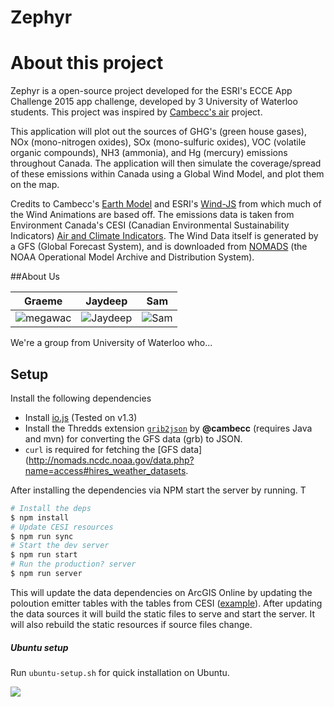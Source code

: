 Zephyr
================

# About this project

Zephyr is a open-source project developed for the ESRI's ECCE App Challenge 2015 app challenge, developed by 3 University of Waterloo students. This project was inspired by [Cambecc's air](https://github.com/cambecc/air) project.

This application will plot out the sources of GHG's (green house gases), NOx (mono-nitrogen oxides), SOx (mono-sulfuric oxides), VOC (volatile organic compounds), NH3 (ammonia), and Hg (mercury) emissions throughout Canada.
The application will then simulate the coverage/spread of these emissions within Canada using a Global Wind Model, and plot them on the map.

Credits to Cambecc's [Earth Model](https://github.com/cambecc/earth) and ESRI's [Wind-JS](https://github.com/Esri/wind-js) from which much of the Wind Animations are based off. The emissions data is taken from Environment Canada's CESI (Canadian Environmental Sustainability Indicators) [Air and Climate Indicators](https://www.ec.gc.ca/indicateurs-indicators/default.asp?lang=En&n=03603FB3-1). The Wind Data itself is generated by a GFS (Global Forecast System), and is downloaded from [NOMADS](http://nomads.ncep.noaa.gov/) (the NOAA Operational Model Archive and Distribution System).

##About Us

| Graeme | Jaydeep | Sam |
|---|---|---|
|![megawac](http://i.imgur.com/Lpax8dO.jpg)|![Jaydeep](http://i.imgur.com/lwLMFfS.jpg)|![Sam](http://i.imgur.com/yKK9UOR.jpg)|

We're a group from University of Waterloo who...

## Setup

Install the following dependencies

- Install [io.js](https://iojs.org/en/index.html) (Tested on v1.3)
- Install the Thredds extension [`grib2json`](https://github.com/cambecc/grib2json) by **@cambecc** (requires Java and mvn) for converting the GFS data (grb) to JSON.
- `curl` is required for fetching the [GFS data](http://nomads.ncdc.noaa.gov/data.php?name=access#hires_weather_datasets.

After installing the dependencies via NPM start the server by running. T

```sh
# Install the deps
$ npm install
# Update CESI resources
$ npm run sync
# Start the dev server
$ npm run start
# Run the production? server
$ npm run server
```

This will update the data dependencies on ArcGIS Online by updating the poloution emitter tables with the tables from CESI ([example](http://maps-cartes.ec.gc.ca/indicators-indicateurs/TableView.aspx?ID=7)). After updating the data sources it will build the static files to serve and start the server. It will also rebuild the static resources if source files change.

##### Ubuntu setup

Run `ubuntu-setup.sh` for quick installation on Ubuntu.

![](https://lh3.googleusercontent.com/0CqJqDoXPoN-GC1_wBR77qVKohp0vGerSvYotN_dn3p2VSE-VaSnMGTgZpMQ4Du-gSmWvZ7W8ek=w1305-h539)

